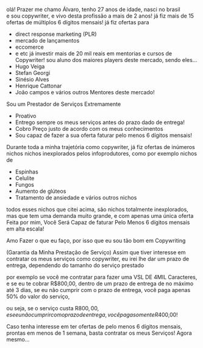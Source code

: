 olá! Prazer me chamo Álvaro,  tenho 27 anos de idade, nasci  no brasil  
e sou copywriter, e vivo desta profissão a mais de 2 anos!
já fiz mais de 15 ofertas  de múltiplos   6 dígitos mensais!
já fiz ofertas para
- direct response marketing  (PLR)
- mercado de lançamentos 
-  eccomerce 
- e etc 
já investir mais de 20 mil reais em mentorias e cursos de Copywriter!
sou aluno dos maiores players deste mercado, sendo eles...
- Hugo Veiga 
- Stefan Georgi
- Sinésio Alves
-  Henrique Cattonar
- João campos 
e vários outros Mentores deste mercado!

Sou um Prestador de Serviços  Extremamente 
- Proativo 
- Entrego sempre os meus serviços antes do prazo dado de entrega!
- Cobro Preço justo de acordo com os meus conhecimentos
- Sou capaz de  fazer a sua oferta faturar pelo menos 6 dígitos mensais!

Durante toda a minha trajetória como copywriter, já fiz ofertas de inúmeros nichos nichos inexplorados pelos infoprodutores, como por exemplo nichos de 
- Espinhas 
- Celulite 
- Fungos
- Aumento de glúteos 
- Tratamento de ansiedade 
e vários outros nichos 

todos esses nichos que citei acima, são nichos totalmente inexplorados, mas que tem uma demanda muito grande, e com apenas uma única oferta Feita por mim,  Você Será Capaz de faturar Pelo Menos 6 dígitos mensais em alta escala!

Amo Fazer o que eu faço, por isso que eu sou tão bom em Copywriting 

(Garantia da Minha Prestação de Serviço)
Assim que tiver interesse em contratar os meus serviços como copywriter, eu irei lhe dar um prazo de entrega, dependendo do tamanho do serviço prestado

por exemplo se você me contratar para fazer uma VSL DE 4MIL Caracteres, e se eu te cobrar  R$800,00, dentro de um prazo de entrega de no máximo até 3 dias, se eu não cumprir com o prazo de entrega, você paga apenas 50% do valor do serviço,

ou seja, se o serviço custa  R$800,00 , e se eu não cumprir com o prazo de entrega, você paga somente  R$400,00!


Caso tenha interesse em ter ofertas de pelo menos 6 dígitos mensais, prontas em menos de 1 semana, basta contratar os meus Serviços!
Agora mesmo...

<!---
alvaromillion/alvaromillion is a ✨ special ✨ repository because its `README.md` (this file) appears on your GitHub profile.
You can click the Preview link to take a look at your changes.
--->

